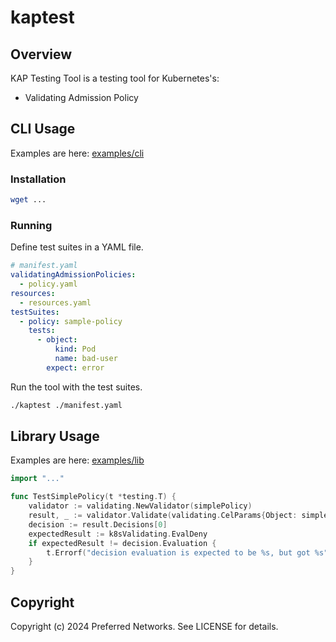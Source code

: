 # kaptest

## Overview

KAP Testing Tool is a testing tool for Kubernetes's:

- Validating Admission Policy

## CLI Usage

Examples are here: [examples/cli](./examples/cli)

### Installation

```bash
wget ...
```

### Running

Define test suites in a YAML file.

```yaml
# manifest.yaml
validatingAdmissionPolicies:
  - policy.yaml
resources:
  - resources.yaml
testSuites:
  - policy: sample-policy
    tests:
      - object:
          kind: Pod
          name: bad-user
        expect: error
```

Run the tool with the test suites.

```bash
./kaptest ./manifest.yaml
```

## Library Usage

Examples are here: [examples/lib](./examples/lib)

```go
import "..."

func TestSimplePolicy(t *testing.T) {
	validator := validating.NewValidator(simplePolicy)
	result, _ := validator.Validate(validating.CelParams{Object: simpleDeployment})
	decision := result.Decisions[0]
	expectedResult := k8sValidating.EvalDeny
	if expectedResult != decision.Evaluation {
		t.Errorf("decision evaluation is expected to be %s, but got %s", expectedResult, decision.Evaluation)
	}
}
```

## Copyright

Copyright (c) 2024 Preferred Networks. See LICENSE for details.

